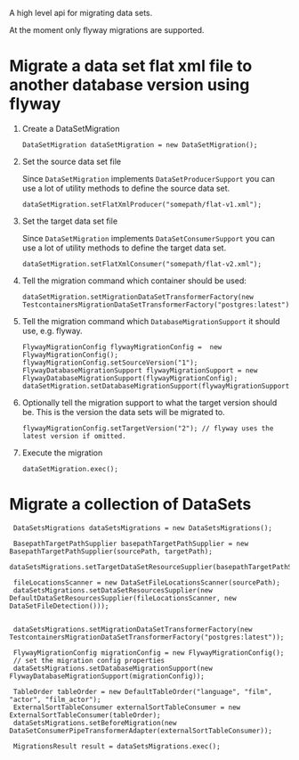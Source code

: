 A high level api for migrating data sets.

At the moment only flyway migrations are supported.

# Migrate a data set flat xml file to another database version using flyway 

1. Create a DataSetMigration

       DataSetMigration dataSetMigration = new DataSetMigration();

2. Set the source data set file

   Since `DataSetMigration` implements `DataSetProducerSupport` you can use a lot of utility
   methods to define the source data set.

       dataSetMigration.setFlatXmlProducer("somepath/flat-v1.xml");

3. Set the target data set file
   
   Since `DataSetMigration` implements `DataSetConsumerSupport` you can use a lot of utility
   methods to define the target data set.

       dataSetMigration.setFlatXmlConsumer("somepath/flat-v2.xml");

4. Tell the migration command which container should be used:

       dataSetMigration.setMigrationDataSetTransformerFactory(new TestcontainersMigrationDataSetTransformerFactory("postgres:latest"));

5. Tell the migration command which `DatabaseMigrationSupport` it should use, e.g. flyway.

       FlywayMigrationConfig flywayMigrationConfig =  new FlywayMigrationConfig();
       flywayMigrationConfig.setSourceVersion("1");
       FlywayDatabaseMigrationSupport flywayMigrationSupport = new FlywayDatabaseMigrationSupport(flywayMigrationConfig);
       dataSetMigration.setDatabaseMigrationSupport(flywayMigrationSupport);

7. Optionally tell the migration support to what the target version should be. This is the version the data sets will be migrated to.

       flywayMigrationConfig.setTargetVersion("2"); // flyway uses the latest version if omitted.

8. Execute the migration

       dataSetMigration.exec();


# Migrate a collection of DataSets

     DataSetsMigrations dataSetsMigrations = new DataSetsMigrations();
     
     BasepathTargetPathSupplier basepathTargetPathSupplier = new BasepathTargetPathSupplier(sourcePath, targetPath);
     dataSetsMigrations.setTargetDataSetResourceSupplier(basepathTargetPathSupplier);
     
     fileLocationsScanner = new DataSetFileLocationsScanner(sourcePath);
     dataSetsMigrations.setDataSetResourcesSupplier(new DefaultDataSetResourcesSupplier(fileLocationsScanner, new DataSetFileDetection()));


     dataSetsMigrations.setMigrationDataSetTransformerFactory(new TestcontainersMigrationDataSetTransformerFactory("postgres:latest"));

     FlywayMigrationConfig migrationConfig = new FlywayMigrationConfig();
     // set the migration config properties
     dataSetsMigrations.setDatabaseMigrationSupport(new FlywayDatabaseMigrationSupport(migrationConfig));

     TableOrder tableOrder = new DefaultTableOrder("language", "film", "actor", "film_actor");
     ExternalSortTableConsumer externalSortTableConsumer = new ExternalSortTableConsumer(tableOrder);
     dataSetsMigrations.setBeforeMigration(new DataSetConsumerPipeTransformerAdapter(externalSortTableConsumer));

     MigrationsResult result = dataSetsMigrations.exec();
